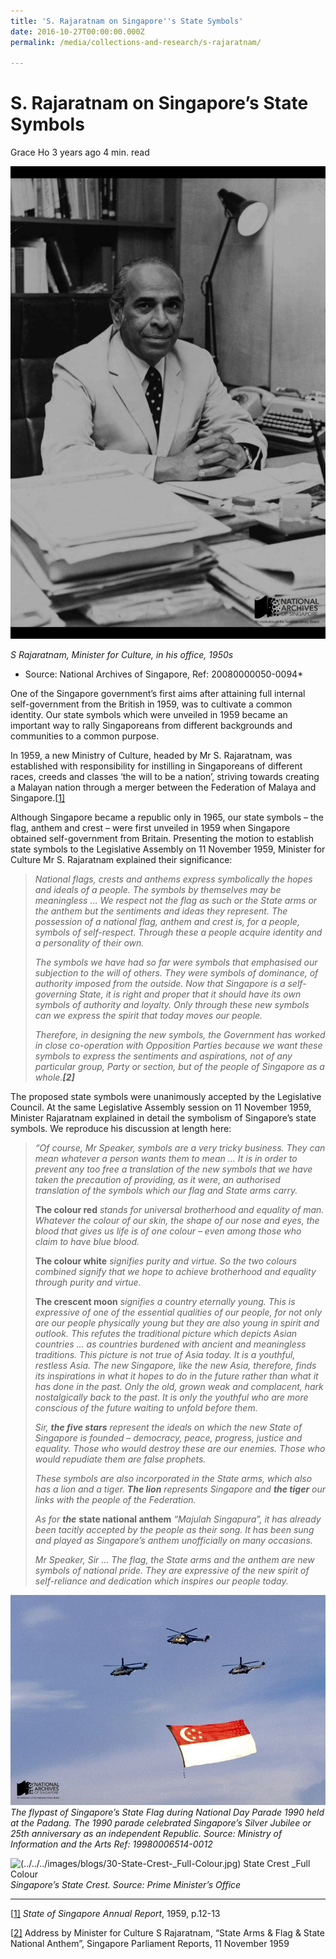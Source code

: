 ```yaml
---
title: 'S. Rajaratnam on Singapore''s State Symbols'
date: 2016-10-27T00:00:00.000Z
permalink: /media/collections-and-research/s-rajaratnam/

---
```



# S. Rajaratnam on Singapore’s State Symbols

Grace Ho 3 years ago 4 min. read

![S Rajaratnam, Minister for Culture, in his office, 1950s Source: National Archives of Singapore](../../../images/blogs/28-20080000050-img0094-WML-667x1000.jpg)

*S Rajaratnam, Minister for Culture, in his office, 1950s*

* Source: National Archives of Singapore, Ref: 20080000050-0094*

One of the Singapore government’s first aims after attaining full internal self-government from the British  in 1959, was to cultivate a common identity. Our state symbols which were unveiled in 1959 became an important way to rally Singaporeans from different backgrounds and communities to a common purpose.

In 1959, a new Ministry of Culture, headed by Mr S. Rajaratnam, was established with responsibility for instilling in Singaporeans of different races, creeds and classes ‘the will to be a nation’, striving towards creating a Malayan nation through a merger between the Federation of Malaya and Singapore.[[1\]](http://www.nas.gov.sg/blogs/offtherecord/singapores-state-symbols-their-meaning/#_ftn1)

Although Singapore became a republic only in 1965, our state symbols – the flag, anthem and crest – were first unveiled in 1959 when Singapore obtained self-government from Britain. Presenting the motion to establish state symbols to the Legislative Assembly on 11 November 1959, Minister for Culture Mr S. Rajaratnam explained their significance:

> *National flags, crests and anthems express symbolically the hopes and ideals of a people. The symbols by themselves may be meaningless … We respect not the flag as such or the State arms or the anthem but the sentiments and ideas they represent.   The possession of a national flag, anthem and crest is, for a people, symbols of self-respect. Through these a people acquire identity and a personality of their own.*  
>
> *The symbols we have had so far were symbols that emphasised our subjection to the will of others. They were symbols of dominance, of authority imposed from the outside. Now that Singapore is a self-governing State, it is right and proper that it should have its own symbols of authority and loyalty. Only through these new symbols can we express the spirit that today moves our people.*  
>
> *Therefore, in designing the new symbols, the Government has worked in close co-operation with Opposition Parties because we want these symbols to express the sentiments and aspirations, not of any particular group, Party or section, but of the people of Singapore as a whole.**[2]***

The proposed state symbols were unanimously accepted by the Legislative Council. At the same Legislative Assembly session on 11 November 1959, Minister Rajaratnam  explained in detail the symbolism of Singapore’s state symbols. We reproduce his discussion at length here:

>  *“Of course, Mr Speaker, symbols are a very tricky business. They can mean whatever a person wants them to mean … It is in order to prevent any too free a translation of the new symbols that we have taken the precaution of providing, as it were, an authorised translation of the symbols which our flag and State arms carry.*
>
> **The colour red** *stands for universal brotherhood and equality of man. Whatever the colour of our skin, the shape of our nose and eyes, the blood that gives us life is of one colour – even among those who claim to have blue blood.* 
>
> **The colour white** *signifies purity and virtue. So the two colours combined signify that we hope to achieve brotherhood and equality through purity and virtue.* 
>
> **The crescent moon** *signifies a country eternally young. This is expressive of one of the essential qualities of our people, for not only are our people physically young but they are also young in spirit and outlook.  This refutes the traditional picture which depicts Asian countries … as countries burdened with ancient and meaningless traditions.  This picture is not true of Asia today. It is a youthful, restless Asia. The new Singapore, like the new Asia, therefore, finds its inspirations in what it hopes to do in the future rather than what it has done in the past. Only the old, grown weak and complacent, hark nostalgically back to the past. It is only the youthful who are more conscious of the future waiting to unfold before them.* 
>
> *Sir, **the five stars** represent the ideals on which the new State of Singapore is founded – democracy, peace, progress, justice and equality. Those who would destroy these are our enemies. Those who would repudiate them are false prophets.* 
>
> *These symbols are also incorporated in the State arms, which also has a lion and a tiger. **The lion** represents Singapore and **the tiger** our links with the people of the Federation.* 
>
> *As for **the*** **state national anthem** *“Majulah Singapura”, it has already been tacitly accepted by the people as their song. It has been sung and played as Singapore’s anthem unofficially on many occasions.* 
>
> *Mr Speaker, Sir … The flag, the State arms and the anthem are new symbols of national pride. They are expressive of the new spirit of self-reliance and dedication which inspires our people today.* 
>
>  

![19980006514---0012--LR](../../../images/blogs/19980006514-0012-LR.jpg)*The flypast of Singapore’s State Flag during National Day Parade 1990 held at the Padang. The 1990 parade celebrated Singapore’s Silver Jubilee or 25th anniversary as an independent Republic. Source: Ministry of Information and the Arts Ref: 19980006514-0012*

 

![(../../../images/blogs/30-State-Crest-_Full-Colour.jpg) State Crest _Full Colour](http://www.nas.gov.sg/blogs/offtherecord/wp-content/uploads/2015/07/30-State-Crest-_Full-Colour.jpg)*Singapore’s State Crest. Source: Prime Minister’s Office*

 

------

 

[[1\]](http://www.nas.gov.sg/blogs/offtherecord/singapores-state-symbols-their-meaning/#_ftnref1) *State of Singapore Annual Report*, 1959, p.12-13

[[2\]](http://www.nas.gov.sg/blogs/offtherecord/singapores-state-symbols-their-meaning/#_ftnref2) Address by Minister for Culture S Rajaratnam, “State Arms & Flag & State National Anthem”, Singapore Parliament Reports, 11 November 1959